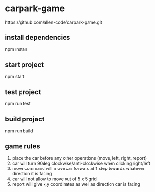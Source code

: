 # carpark-game

https://github.com/allen-code/carpark-game.git

## install dependencies
npm install

## start project
npm start

## test project
npm run test

## build project
npm run build

## game rules
1. place the car before any other operations (move, left, right, report)
2. car will turn 90deg clockwise/anti-clockwise when clicking right/left
3. move command will move car forward at 1 step towards whatever direction it is facing
4. car will not allow to move out of 5 x 5 grid
5. report will give x,y coordinates as well as direction car is facing 
